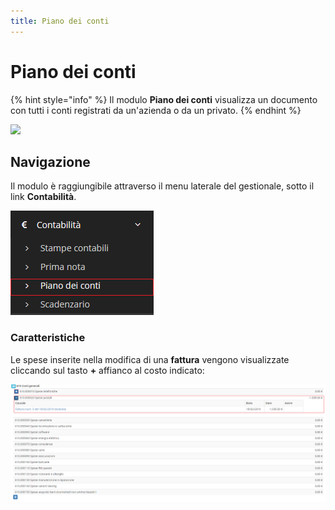 ```yaml
---
title: Piano dei conti
---
```


# Piano dei conti

{% hint style="info" %}
Il modulo **Piano dei conti** visualizza un documento con tutti i conti registrati da un'azienda o da un privato.
{% endhint %}

![](https://firebasestorage.googleapis.com/v0/b/gitbook-x-prod.appspot.com/o/spaces%2F-LZJeLg23eVDvrCv74U7-887967055%2Fuploads%2FI9jQLsqaQxEUqnYhyOJW%2Ffile.png?alt=media)

## Navigazione

Il modulo è raggiungibile attraverso il menu laterale del gestionale, sotto il link **Contabilità**.

![Screenshot navigazione piano dei conti](../../../.gitbook/assets/PosizionePianoDeiConti.PNG)

### Caratteristiche

Le spese inserite nella modifica di una **fattura** vengono visualizzate cliccando sul tasto **+** affianco al costo indicato:

![](../../../.gitbook/assets/SpeseConti.PNG)
